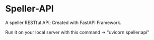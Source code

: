 # Speller-API
A speller RESTful API; Created with FastAPI Framework.

Run it on your local server with this command -> "uvicorn speller:api"


